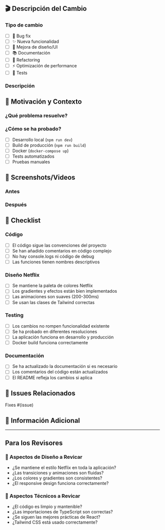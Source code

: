 <!--
Gracias por tu interés en contribuir a GymApp!
Por favor, completa la siguiente información para ayudarnos a entender tu propuesta.
-->

## 🎬 Descripción del Cambio

### Tipo de cambio
- [ ] 🐛 Bug fix
- [ ] ✨ Nueva funcionalidad
- [ ] 🎨 Mejora de diseño/UI
- [ ] 📚 Documentación
- [ ] 🔧 Refactoring
- [ ] ⚡ Optimización de performance
- [ ] 🧪 Tests

### Descripción
<!-- Describe claramente qué cambia este PR y por qué -->

## 🎯 Motivación y Contexto

### ¿Qué problema resuelve?
<!-- Describe el problema que este PR soluciona -->

### ¿Cómo se ha probado?
- [ ] Desarrollo local (`npm run dev`)
- [ ] Build de producción (`npm run build`)
- [ ] Docker (`docker-compose up`)
- [ ] Tests automatizados
- [ ] Pruebas manuales

## 📱 Screenshots/Videos

### Antes
<!-- Añade screenshots del estado anterior si aplica -->

### Después
<!-- Añade screenshots del nuevo estado -->

## 🧪 Checklist

### Código
- [ ] El código sigue las convenciones del proyecto
- [ ] Se han añadido comentarios en código complejo
- [ ] No hay console.logs ni código de debug
- [ ] Las funciones tienen nombres descriptivos

### Diseño Netflix
- [ ] Se mantiene la paleta de colores Netflix
- [ ] Los gradientes y efectos están bien implementados
- [ ] Las animaciones son suaves (200-300ms)
- [ ] Se usan las clases de Tailwind correctas

### Testing
- [ ] Los cambios no rompen funcionalidad existente
- [ ] Se ha probado en diferentes resoluciones
- [ ] La aplicación funciona en desarrollo y producción
- [ ] Docker build funciona correctamente

### Documentación
- [ ] Se ha actualizado la documentación si es necesario
- [ ] Los comentarios del código están actualizados
- [ ] El README refleja los cambios si aplica

## 🔗 Issues Relacionados

Fixes #(issue)

## 📝 Información Adicional

<!-- Cualquier información adicional que pueda ser útil para los revisores -->

---

## Para los Revisores

### 🎨 Aspectos de Diseño a Revicar
- ¿Se mantiene el estilo Netflix en toda la aplicación?
- ¿Las transiciones y animaciones son fluidas?
- ¿Los colores y gradientes son consistentes?
- ¿El responsive design funciona correctamente?

### 🔧 Aspectos Técnicos a Revicar  
- ¿El código es limpio y mantenible?
- ¿Las importaciones de TypeScript son correctas?
- ¿Se siguen las mejores prácticas de React?
- ¿Tailwind CSS está usado correctamente?
